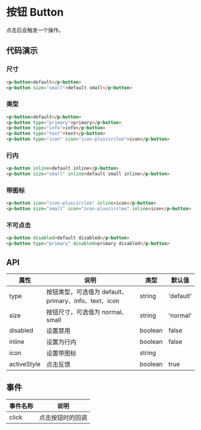 # 按钮 Button

点击后会触发一个操作。

## 代码演示

### 尺寸

```html
<p-button>default</p-button>
<p-button size="small">default small</p-button>
```

### 类型

```html
<p-button>default</p-button>
<p-button type="primary">primary</p-button>
<p-button type="info">info</p-button>
<p-button type="text">text</p-button>
<p-button type="icon" icon="icon-pluscircleo">icon</p-button>
```

### 行内

```html
<p-button inline>default inline</p-button>
<p-button size="small" inline>default small inline</p-button>
```

### 带图标

```html
<p-button icon="icon-pluscircleo" inline>icon</p-button>
<p-button size="small" icon="icon-pluscircleo" inline>icon</p-button>
```

### 不可点击

```html
<p-button disabled>default disabled</p-button>
<p-button type="primary" disabled>primary disabled</p-button>
```

## API

| 属性 | 说明 | 类型 | 默认值 |
| --- | --- | --- | --- |
| type | 按钮类型，可选值为 default、primary、info、text、icon | string | 'default' |
| size | 按钮尺寸，可选值为 normal、small | string | 'normal' |
| disabled | 设置禁用 | boolean | false |
| inline | 设置为行内 | boolean | false |
| icon | 设置带图标 | string |  |
| activeStyle | 点击反馈 | boolean | true |

## 事件

| 事件名称 | 说明 |
| --- | --- |
| click | 点击按钮时的回调 |
